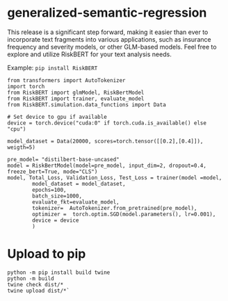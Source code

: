 # generalized-semantic-regression
This release is a significant step forward, making it easier than ever to incorporate text fragments into various applications, such as insurance frequency and severity models, or other GLM-based models. Feel free to explore and utilize RiskBERT for your text analysis needs.

Example: 
`pip install RiskBERT`

```
from transformers import AutoTokenizer
import torch
from RiskBERT import glmModel, RiskBertModel
from RiskBERT import trainer, evaluate_model
from RiskBERT.simulation.data_functions import Data

# Set device to gpu if available
device = torch.device("cuda:0" if torch.cuda.is_available() else "cpu")

model_dataset = Data(20000, scores=torch.tensor([[0.2],[0.4]]), weigth=5)

pre_model= "distilbert-base-uncased"
model = RiskBertModel(model=pre_model, input_dim=2, dropout=0.4, freeze_bert=True, mode="CLS")
model, Total_Loss, Validation_Loss, Test_Loss = trainer(model =model, 
        model_dataset = model_dataset, 
        epochs=100,
        batch_size=1000,
        evaluate_fkt=evaluate_model,
        tokenizer=  AutoTokenizer.from_pretrained(pre_model), 
        optimizer =  torch.optim.SGD(model.parameters(), lr=0.001),
        device = device
        )
```

# Upload to pip
```
python -m pip install build twine
python -m build
twine check dist/*
twine upload dist/*`
````

